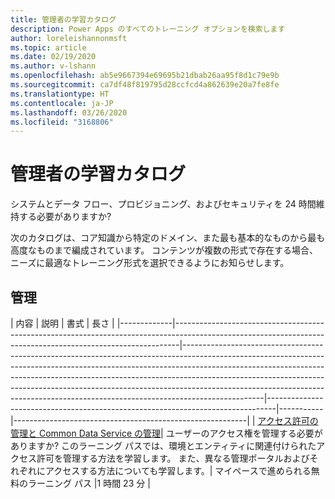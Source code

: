 ```yaml
---
title: 管理者の学習カタログ
description: Power Apps のすべてのトレーニング オプションを検索します
author: loreleishannonmsft
ms.topic: article
ms.date: 02/19/2020
ms.author: v-lshann
ms.openlocfilehash: ab5e9667394e69695b21dbab26aa95f8d1c79e9b
ms.sourcegitcommit: ca7df48f819795d28ccfcd4a862639e20a7fe8fe
ms.translationtype: HT
ms.contentlocale: ja-JP
ms.lasthandoff: 03/26/2020
ms.locfileid: "3168806"
---
```

# <a name="administrators-learning-catalog"></a>管理者の学習カタログ

システムとデータ フロー、プロビジョニング、およびセキュリティを 24 時間維持する必要がありますか?

次のカタログは、コア知識から特定のドメイン、また最も基本的なものから最も高度なものまで編成されています。 コンテンツが複数の形式で存在する場合、ニーズに最適なトレーニング形式を選択できるようにお知らせします。

## <a name="administration"></a>管理
| 内容  | 説明  | 書式   | 長さ    | 
|-------------|-------------------------------------------------------------------------------------------------------------------------------------------------------------|--------------------------------------------------------------------------------------------------------------------------------------------------------------------------------------------------------------------------------------------------------------------------------------------------------------------------------------------------------------------------------------------------------------------------|--------------------------------------------------------------------------------|-----------|----------------------------------------------------------|
| [アクセス許可の管理と Common Data Service の管理](https://docs.microsoft.com/learn/paths/manage-permissions-administration-common-data-service/)|   ユーザーのアクセス権を管理する必要がありますか? このラーニング パスでは、環境とエンティティに関連付けられたアクセス許可を管理する方法を学習します。 また、異なる管理ポータルおよびそれぞれにアクセスする方法についても学習します。| マイペースで進められる無料のラーニング パス    |1 時間 23 分 |
